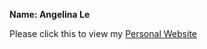 **Name: Angelina Le**

Please click this to view my [Personal Website](https://angelina-portfolio.web.app/)

